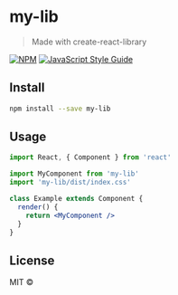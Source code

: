 # my-lib

> Made with create-react-library

[![NPM](https://img.shields.io/npm/v/my-lib.svg)](https://www.npmjs.com/package/my-lib) [![JavaScript Style Guide](https://img.shields.io/badge/code_style-standard-brightgreen.svg)](https://standardjs.com)

## Install

```bash
npm install --save my-lib
```

## Usage

```jsx
import React, { Component } from 'react'

import MyComponent from 'my-lib'
import 'my-lib/dist/index.css'

class Example extends Component {
  render() {
    return <MyComponent />
  }
}
```

## License

MIT © [](https://github.com/)

